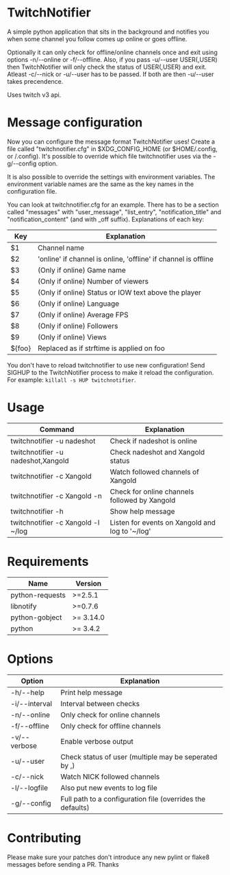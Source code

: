 # TwitchNotifier
A simple python application that sits in the background and notifies you when some channel you follow comes up online or goes offline.

Optionally it can only check for offline/online channels once and exit using options -n/--online or -f/--offline. Also, if you pass -u/--user USER(,USER) then TwitchNotifier will only check the status of USER(,USER) and exit. Atleast -c/--nick or -u/--user has to be passed. If both are then -u/--user takes precendence. 

Uses twitch v3 api.

# Message configuration
Now you can configure the message format TwitchNotifier uses! Create a file called "twitchnotifier.cfg" in $XDG\_CONFIG\_HOME (or $HOME/.config, or /.config). It's possible to override which file twitchnotifier uses via the -g/--config option.

It is also possible to override the settings with environment variables. The environment variable names are the same as the key names in the configuration file.

You can look at twitchnotifier.cfg for an example. There has to be a section called "messages" with "user\_message", "list\_entry", "notification\_title" and "notification\_content" (and with \_off suffix). Explanations of each key:


| Key                              | Explanation                                                     | 
| -------------------------------- | --------------------------------------------------------------- |
| $1                               | Channel name                                                    |
| $2                               | 'online' if channel is online, 'offline' if channel is offline  |
| $3                               | (Only if online) Game name                                      |
| $4                               | (Only if online) Number of viewers                              |
| $5                               | (Only if online) Status or IOW text above the player            |
| $6                               | (Only if online) Language                                       |
| $7                               | (Only if online) Average FPS                                    |
| $8                               | (Only if online) Followers                                      |
| $9                               | (Only if online) Views                                          |
| ${foo}                           | Replaced as if strftime is applied on foo                       |

You don't have to reload twitchnotifier to use new configuration! Send SIGHUP to the TwitchNotifier process to make it reload the configuration. For example: `killall -s HUP twitchnotifier`.

# Usage
| Command                            | Explanation                                       |
| ---------------------------------- | ------------------------------------------------- |
| twitchnotifier -u nadeshot         | Check if nadeshot is online                       |
| twitchnotifier -u nadeshot,Xangold | Check nadeshot and Xangold status                 |
| twitchnotifier -c Xangold          | Watch followed channels of Xangold                |
| twitchnotifier -c Xangold -n       | Check for online channels followed by Xangold     |
| twitchnotifier -h                  | Show help message                                 |
| twitchnotifier -c Xangold -l ~/log | Listen for events on Xangold and log to '~/log'   |

# Requirements
| Name            | Version   |
| --------------- | --------- |
| python-requests | >=2.5.1   |
| libnotify       | >=0.7.6   |
| python-gobject  | >= 3.14.0 |
| python          | >= 3.4.2  |

# Options
| Option         | Explanation                                                      |
| -------------- | ---------------------------------------------------------------- |
| -h/--help      | Print help message                                               |
| -i/--interval  | Interval between checks                                          |
| -n/--online    | Only check for online channels                                   |
| -f/--offline   | Only check for offline channels                                  |
| -v/--verbose   | Enable verbose output                                            |
| -u/--user      | Check status of user (multiple may be seperated by ,)            |
| -c/--nick      | Watch NICK followed channels                                     |
| -l/--logfile   | Also put new events to log file                                  |
| -g/--config    | Full path to a configuration file (overrides the defaults)       |

# Contributing
Please make sure your patches don't introduce any new pylint or flake8 messages before sending a PR. Thanks
